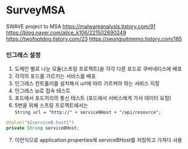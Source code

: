 # SurveyMSA
 SWAVE project to MSA
 https://malwareanalysis.tistory.com/91
 https://blog.naver.com/alice_k106/221502890249
 https://twofootdog.tistory.com/23
 https://seungjuitmemo.tistory.com/185
### 인그레스 설정
 1. 도메인 별로 나눈 모듈(스프링 프로젝트)을 각각 다른 포드로 쿠버네티스에 배포
 2. 각각의 포드를 가르키는 서비스를 배포
 3. 인그레스 컨트롤러를 설치해서 url에 따라 가르켜야 하는 서비스 지정
 4. 인그레스 ip로 접속 테스트
 5. 포드에서 포드끼리의 통신 테스트 (포드에서 서비스에게 가서 데이터 요청)
 6. 5번을 위해 스프링 프로젝트에서는    
`String url = "http://" + serviceBHost + "/api/resource";`
```java
@Value("${serviceB.host}")
private String serviceBHost;
```   
 7. 이런식으로 application.properties에 serviceBHost를 저장하고 가져다 사용